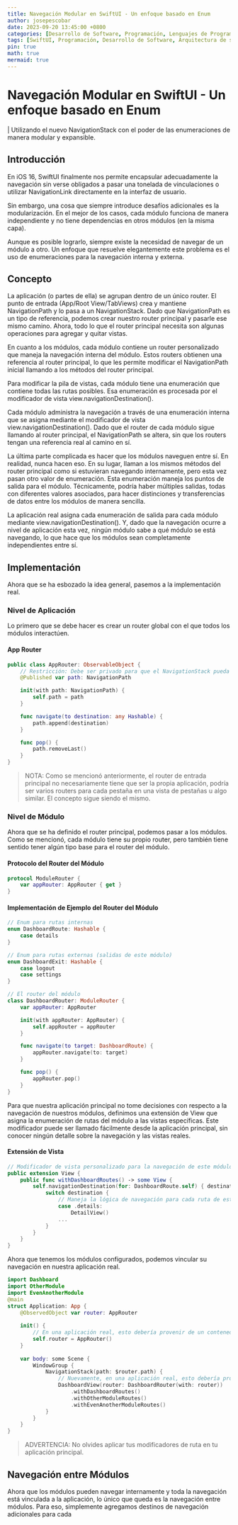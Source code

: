 ```yaml
---
title: Navegación Modular en SwiftUI - Un enfoque basado en Enum
author: josepescobar
date: 2023-09-20 13:45:00 +0800
categories: [Desarrollo de Software, Programación, Lenguajes de Programación]
tags: [SwiftUI, Programación, Desarrollo de Software, Arquitectura de software]
pin: true
math: true
mermaid: true
---
```


# Navegación Modular en SwiftUI - Un enfoque basado en Enum
| Utilizando el nuevo NavigationStack con el poder de las enumeraciones de manera modular y expansible.

## Introducción
En iOS 16, SwiftUI finalmente nos permite encapsular adecuadamente la navegación sin verse obligados a pasar una tonelada de vinculaciones o utilizar NavigationLink directamente en la interfaz de usuario.

Sin embargo, una cosa que siempre introduce desafíos adicionales es la modularización. En el mejor de los casos, cada módulo funciona de manera independiente y no tiene dependencias en otros módulos (en la misma capa).

Aunque es posible lograrlo, siempre existe la necesidad de navegar de un módulo a otro. Un enfoque que resuelve elegantemente este problema es el uso de enumeraciones para la navegación interna y externa.

## Concepto
La aplicación (o partes de ella) se agrupan dentro de un único router. El punto de entrada (App/Root View/TabViews) crea y mantiene NavigationPath y lo pasa a un NavigationStack. Dado que NavigationPath es un tipo de referencia, podemos crear nuestro router principal y pasarle ese mismo camino. Ahora, todo lo que el router principal necesita son algunas operaciones para agregar y quitar vistas.

En cuanto a los módulos, cada módulo contiene un router personalizado que maneja la navegación interna del módulo. Estos routers obtienen una referencia al router principal, lo que les permite modificar el NavigationPath inicial llamando a los métodos del router principal.

Para modificar la pila de vistas, cada módulo tiene una enumeración que contiene todas las rutas posibles. Esa enumeración es procesada por el modificador de vista view.navigationDestination().

Cada módulo administra la navegación a través de una enumeración interna que se asigna mediante el modificador de vista view.navigationDestination(). Dado que el router de cada módulo sigue llamando al router principal, el NavigationPath se altera, sin que los routers tengan una referencia real al camino en sí.

La última parte complicada es hacer que los módulos naveguen entre sí. En realidad, nunca hacen eso. En su lugar, llaman a los mismos métodos del router principal como si estuvieran navegando internamente, pero esta vez pasan otro valor de enumeración. Esta enumeración maneja los puntos de salida para el módulo. Técnicamente, podría haber múltiples salidas, todas con diferentes valores asociados, para hacer distinciones y transferencias de datos entre los módulos de manera sencilla.

La aplicación real asigna cada enumeración de salida para cada módulo mediante view.navigationDestination(). Y, dado que la navegación ocurre a nivel de aplicación esta vez, ningún módulo sabe a qué módulo se está navegando, lo que hace que los módulos sean completamente independientes entre sí.

## Implementación
Ahora que se ha esbozado la idea general, pasemos a la implementación real.

### Nivel de Aplicación
Lo primero que se debe hacer es crear un router global con el que todos los módulos interactúen.

#### App Router
```swift
public class AppRouter: ObservableObject {
    // Restricción: Debe ser privado para que el NavigationStack pueda vincularse a él
    @Published var path: NavigationPath

    init(with path: NavigationPath) {
        self.path = path
    }

    func navigate(to destination: any Hashable) {
        path.append(destination)
    }

    func pop() {
        path.removeLast()
    }
}
```

> NOTA: Como se mencionó anteriormente, el router de entrada principal no necesariamente tiene que ser la propia aplicación, podría ser varios routers para cada pestaña en una vista de pestañas u algo similar. El concepto sigue siendo el mismo.

### Nivel de Módulo
Ahora que se ha definido el router principal, podemos pasar a los módulos. Como se mencionó, cada módulo tiene su propio router, pero también tiene sentido tener algún tipo base para el router del módulo.

#### Protocolo del Router del Módulo
```swift
protocol ModuleRouter {
    var appRouter: AppRouter { get }
}
```

#### Implementación de Ejemplo del Router del Módulo
```swift
// Enum para rutas internas
enum DashboardRoute: Hashable {
    case details
}

// Enum para rutas externas (salidas de este módulo)
enum DashboardExit: Hashable {
    case logout
    case settings
}

// El router del módulo
class DashboardRouter: ModuleRouter {
    var appRouter: AppRouter

    init(with appRouter: AppRouter) {
        self.appRouter = appRouter
    }

    func navigate(to target: DashboardRoute) {
        appRouter.navigate(to: target)
    }

    func pop() {
        appRouter.pop()
    }
}
```

Para que nuestra aplicación principal no tome decisiones con respecto a la navegación de nuestros módulos, definimos una extensión de View que asigna la enumeración de rutas del módulo a las vistas específicas. Este modificador puede ser llamado fácilmente desde la aplicación principal, sin conocer ningún detalle sobre la navegación y las vistas reales.

#### Extensión de Vista
```swift
// Modificador de vista personalizado para la navegación de este módulo
public extension View {
    public func withDashboardRoutes() -> some View {
        self.navigationDestination(for: DashboardRoute.self) { destination in
            switch destination {
                // Maneja la lógica de navegación para cada ruta de este módulo
                case .details:
                    DetailView()
                ...
            }
        }
    }
}
```

Ahora que tenemos los módulos configurados, podemos vincular su navegación en nuestra aplicación real.

```swift
import Dashboard
import OtherModule
import EvenAnotherModule
@main
struct Application: App {
    @ObservedObject var router: AppRouter
    
    init() {
        // En una aplicación real, esto debería provenir de un contenedor de inyección de dependencias (DI).
        self.router = AppRouter()
    }
    
    var body: some Scene {
        WindowGroup {
            NavigationStack(path: $router.path) {
                // Nuevamente, en una aplicación real, esto debería provenir de un contenedor de inyección de dependencias (DI).
                DashboardView(router: DashboardRouter(with: router)) 
                    .withDashboardRoutes()
                    .withOtherModuleRoutes()
                    .withEvenAnotherModuleRoutes()
            }
        }
    }
}
```

> ADVERTENCIA: No olvides aplicar tus modificadores de ruta en tu aplicación principal.

## Navegación entre Módulos
Ahora que los módulos pueden navegar internamente y toda la navegación está vinculada a la aplicación, lo único que queda es la navegación entre módulos. Para eso, simplemente agregamos destinos de navegación adicionales para cada
